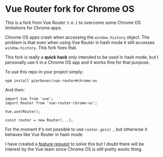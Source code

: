 # Vue Router fork for Chrome OS

This is a fork from Vue Router `3.0.1` to overcome some Chrome OS limitations for Chrome apps.

Chrome OS apps crash when accessing the `window.history` object. The problem is that even when using Vue Router in hash mode it still accesses `window.history`. This fork fixes that.

This fork is really a **quick hack** only intended to be used in hash mode, but I personally use it in a Chrome OS app and it works fine for that purpose.

To use this repo in your project simply:
```
npm install pierbover/vue-router#chrome-os
```
And then:
```
import Vue from 'vue';
import Router from 'vue-router-chrome-os';

Vue.use(Router);

const router = new Router(...);
```

For the moment it's not possible to use `router.go(n) `, but otherwise it behaves like Vue Router in hash mode.

I have created a [feature request](https://github.com/vuejs/vue-router/issues/2304) to solve this but I doubt there will be interest by the Vue team since Chrome OS is still pretty exotic thing.
